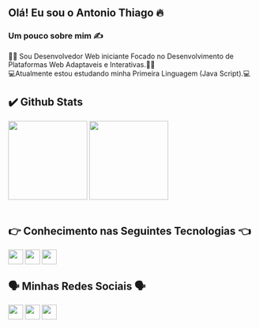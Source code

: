 ## Olá! Eu sou o Antonio Thiago 🔥

### Um pouco sobre mim ✍️

🧑‍💻 Sou Desenvolvedor Web iniciante Focado no Desenvolvimento de Plataformas Web Adaptaveis e Interativas.🧑‍💻 <br/>
💻Atualmente estou estudando minha Primeira Linguagem (Java Script).💻<br/>

## ✔️ Github Stats
<div align="left">
  <img height="160em" 
       src="https://github-readme-stats.vercel.app/api?username=Thiagodev777&show_icons=true&theme=radical&include_all_commits=true&count_private=true"/>
  <img height="160em" 
       src="https://github-readme-stats.vercel.app/api/top-langs/?username=Thiagodev777&layout=compact&langs_count=7&theme=radical"/>
</div>
</br>

## 👉 Conhecimento nas Seguintes Tecnologias 👈
<div style="display: inline-block">
  <img style="width="40" height="30" align="center" src="https://cdn.jsdelivr.net/gh/devicons/devicon/icons/html5/html5-original.svg" />
  <img style="width="40" height="30" align="center" src="https://cdn.jsdelivr.net/gh/devicons/devicon/icons/css3/css3-original.svg" />                                 <img style="width="40" height="30" align="center" src="https://cdn.jsdelivr.net/gh/devicons/devicon/icons/git/git-original.svg" /> 
</div>

## 🗣️ Minhas Redes Sociais 🗣️
   <div style="display: inline-block">
    <img style="width="40" height="30" align="center" src="https://img.shields.io/badge/Gmail-D14836?style=for-the-badge&logo=gmail&logoColor=white"/>
    <img style="width="40" height="30" align="center" src="https://img.shields.io/badge/LinkedIn-0077B5?style=for-the-badge&logo=linkedin&logoColor=white"/>
    <img style="width="40" height="30" align="center" src="https://img.shields.io/badge/Telegram-2CA5E0?style=for-the-badge&logo=telegram&logoColor=white"/>
    </div><br/>
    

  
